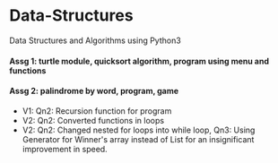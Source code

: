 # Data-Structures
Data Structures and Algorithms using Python3
#### Assg 1: turtle module, quicksort algorithm, program using menu and functions
#### Assg 2: palindrome by word, program, game
- V1: Qn2: Recursion function for program
- V2: Qn2: Converted functions in loops
- V2: Qn2: Changed nested for loops into while loop, Qn3: Using Generator for Winner's array instead of List for an insignificant improvement in speed.
